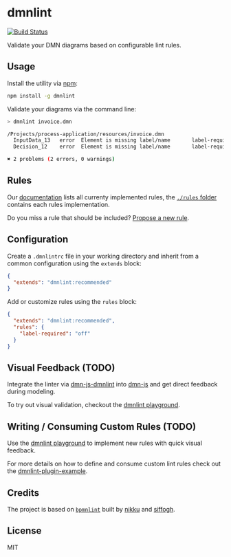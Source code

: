 # dmnlint

[![Build Status](https://travis-ci.org/bpmn-io/dmnlint.svg?branch=master)](https://travis-ci.org/bpmn-io/dmnlint)

Validate your DMN diagrams based on configurable lint rules.

## Usage

Install the utility via [npm](https://www.npmjs.com/package/dmnlint):

```sh
npm install -g dmnlint
```

Validate your diagrams via the command line:

```sh
> dmnlint invoice.dmn

/Projects/process-application/resources/invoice.dmn
  InputData_13   error  Element is missing label/name       label-required
  Decision_12    error  Element is missing label/name       label-required

✖ 2 problems (2 errors, 0 warnings)
```

## Rules

Our [documentation](https://github.com/bpmn-io/dmnlint/tree/master/docs/rules#rules) lists all currenty implemented rules, the [`./rules` folder](https://github.com/bpmn-io/dmnlint/tree/master/rules) contains each rules implementation.

Do you miss a rule that should be included? [Propose a new rule](https://github.com/bpmn-io/dmnlint/issues/new?template=NEW_RULE.md).

## Configuration

Create a `.dmnlintrc` file in your working directory and inherit from a common configuration using the `extends` block:

```json
{
  "extends": "dmnlint:recommended"
}
```

Add or customize rules using the `rules` block:

```json
{
  "extends": "dmnlint:recommended",
  "rules": {
    "label-required": "off"
  }
}
```

## Visual Feedback (TODO)

Integrate the linter via [dmn-js-dmnlint](https://github.com/bpmn-io/dmn-js-dmnlint) into [dmn-js](https://github.com/bpmn-io/dmn-js) and get direct feedback during modeling.

To try out visual validation, checkout the [dmnlint playground](https://github.com/bpmn-io/dmnlint-playground).

## Writing / Consuming Custom Rules (TODO)

Use the [dmnlint playground](https://github.com/bpmn-io/dmnlint-playground) to implement new rules with quick visual feedback.

For more details on how to define and consume custom lint rules check out the [dmnlint-plugin-example](https://github.com/bpmn-io/dmnlint-plugin-example).

## Credits

The project is based on [`bpmnlint`](https://github.com/bpmn-io/bpmnlint) built by [nikku](https://github.com/nikku) and [siffogh](https://github.com/siffogh).

## License

MIT
